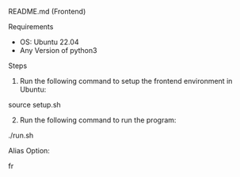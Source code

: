 README.md (Frontend)

Requirements
- OS: Ubuntu 22.04
- Any Version of python3

Steps

1. Run the following command to setup the frontend environment in Ubuntu:

source setup.sh

2. Run the following command to run the program:

./run.sh

Alias Option:

fr
